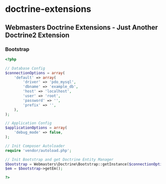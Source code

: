 # doctrine-extensions

## Webmasters Doctrine Extensions - Just Another Doctrine2 Extension

### Bootstrap

```php
<?php

// Database Config
$connectionOptions = array(
    'default' => array(
        'driver' => 'pdo_mysql',
        'dbname' => 'example_db',
        'host' => 'localhost',
        'user' => 'root',
        'password' => '',
        'prefix' => '',
    ),
);

// Application Config
$applicationOptions = array(
    'debug_mode' => false,
);

// Init Composer Autoloader
require 'vendor/autoload.php';

// Init Bootstrap and get Doctrine Entity Manager
$bootstrap = Webmasters\Doctrine\Bootstrap::getInstance($connectionOptions, $applicationOptions);
$em = $bootstrap->getEm();

?>
```